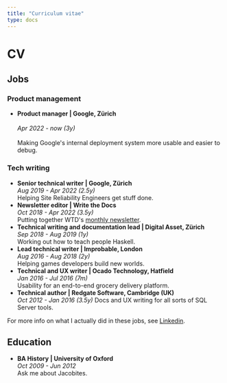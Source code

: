 ```yaml
---
title: "Curriculum vitae"
type: docs
---
```

# CV

## Jobs

### Product management

* **Product manager | Google, Zürich**  
<br> *Apr 2022 - now (3y)*  
<br> Making Google's internal deployment system more usable and easier to debug.

### Tech writing

* **Senior technical writer | Google, Zürich**  
 *Aug 2019 - Apr 2022 (2.5y)*  
Helping Site Reliability Engineers get stuff done.
* **Newsletter editor | Write the Docs**  
*Oct 2018 - Apr 2022 (3.5y)*  
Putting together WTD's [monthly newsletter](https://www.writethedocs.org/blog/archive/tag/newsletter/).
* **Technical writing and documentation lead | Digital Asset, Zürich**  
*Sep 2018 - Aug 2019 (1y)*  
Working out how to teach people Haskell.
* **Lead technical writer | Improbable, London**  
*Aug 2016 - Aug 2018 (2y)*  
Helping games developers build new worlds.
* **Technical and UX writer | Ocado Technology, Hatfield**  
*Jan 2016 - Jul 2016 (7m)*  
Usability for an end-to-end grocery delivery platform.
* **Technical author | Redgate Software, Cambridge (UK)**  
*Oct 2012 - Jan 2016 (3.5y)*
Docs and UX writing for all sorts of SQL Server tools.

For more info on what I actually did in these jobs,
see [Linkedin](https://www.linkedin.com/in/bethaitman).

## Education

* **BA History | University of Oxford**  
*Oct 2009 - Jun 2012*  
Ask me about Jacobites.
